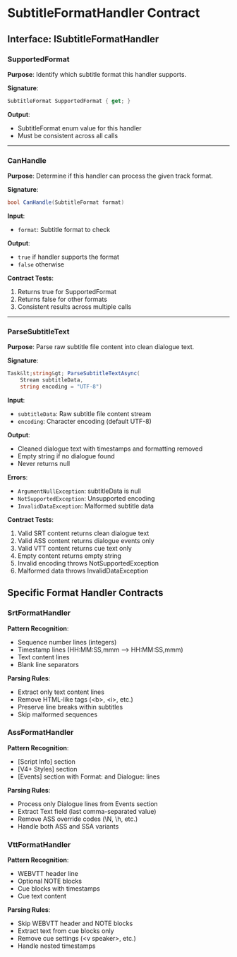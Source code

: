 # SubtitleFormatHandler Contract


## Interface: ISubtitleFormatHandler


### SupportedFormat


**Purpose**: Identify which subtitle format this handler supports.

**Signature**:

```csharp
SubtitleFormat SupportedFormat { get; }
```


**Output**:

- SubtitleFormat enum value for this handler
- Must be consistent across all calls

---

### CanHandle


**Purpose**: Determine if this handler can process the given track format.

**Signature**:

```csharp
bool CanHandle(SubtitleFormat format)
```


**Input**:

- `format`: Subtitle format to check

**Output**:

- `true` if handler supports the format
- `false` otherwise

**Contract Tests**:

1. Returns true for SupportedFormat
2. Returns false for other formats
3. Consistent results across multiple calls

---

### ParseSubtitleText


**Purpose**: Parse raw subtitle file content into clean dialogue text.

**Signature**:

```csharp
Task&lt;string&gt; ParseSubtitleTextAsync(
    Stream subtitleData,
    string encoding = "UTF-8")
```


**Input**:

- `subtitleData`: Raw subtitle file content stream
- `encoding`: Character encoding (default UTF-8)

**Output**:

- Cleaned dialogue text with timestamps and formatting removed
- Empty string if no dialogue found
- Never returns null

**Errors**:

- `ArgumentNullException`: subtitleData is null
- `NotSupportedException`: Unsupported encoding
- `InvalidDataException`: Malformed subtitle data

**Contract Tests**:

1. Valid SRT content returns clean dialogue text
2. Valid ASS content returns dialogue events only
3. Valid VTT content returns cue text only
4. Empty content returns empty string
5. Invalid encoding throws NotSupportedException
6. Malformed data throws InvalidDataException

## Specific Format Handler Contracts


### SrtFormatHandler


**Pattern Recognition**:

- Sequence number lines (integers)
- Timestamp lines (HH:MM:SS,mmm --> HH:MM:SS,mmm)
- Text content lines
- Blank line separators

**Parsing Rules**:

- Extract only text content lines
- Remove HTML-like tags (&lt;b&gt;, &lt;i&gt;, etc.)
- Preserve line breaks within subtitles
- Skip malformed sequences

### AssFormatHandler


**Pattern Recognition**:

- [Script Info] section
- [V4+ Styles] section
- [Events] section with Format: and Dialogue: lines

**Parsing Rules**:

- Process only Dialogue lines from Events section
- Extract Text field (last comma-separated value)
- Remove ASS override codes (\\N, \\h, etc.)
- Handle both ASS and SSA variants

### VttFormatHandler


**Pattern Recognition**:

- WEBVTT header line
- Optional NOTE blocks
- Cue blocks with timestamps
- Cue text content

**Parsing Rules**:

- Skip WEBVTT header and NOTE blocks
- Extract text from cue blocks only
- Remove cue settings (&lt;v speaker&gt;, etc.)
- Handle nested timestamps
